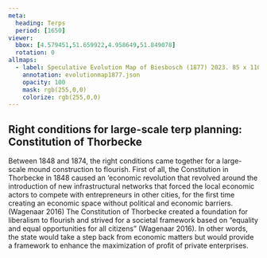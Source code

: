 ```yaml
---
meta:
  heading: Terps
  period: [1650]
viewer:
  bbox: [4.579451,51.659922,4.958649,51.849078]
  rotation: 0
allmaps:
  - label: Speculative Evolution Map of Biesbosch (1877) 2023. 85 x 110 mm. The Berlage.
    annotation: evolutionmap1877.json
    opacity: 100
    mask: rgb(255,0,0)
    colorize: rgb(255,0,0)
---
```


## Right conditions for large-scale terp planning: Constitution of Thorbecke

Between 1848 and 1874, the right conditions came together for a large-scale mound construction to flourish. First of all, the Constitution in Thorbecke in 1848 caused an ‘economic revolution that revolved around the introduction of new infrastructural networks that forced the local economic actors to compete with entrepreneurs in other cities, for the first time creating an economic space without political and economic barriers. (Wagenaar 2016) The Constitution of Thorbecke created a foundation for liberalism to flourish and strived for a societal framework based on “equality and equal opportunities for all citizens” (Wagenaar 2016). In other words, the state would take a step back from economic matters but would provide a framework to enhance the maximization of profit of private enterprises.
